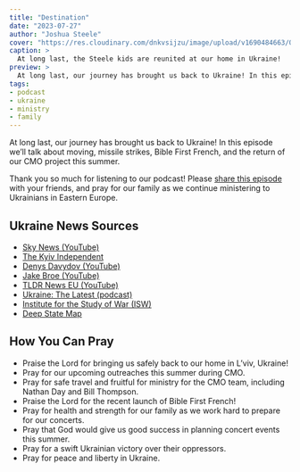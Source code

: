 ```yaml
---
title: "Destination"
date: "2023-07-27"
author: "Joshua Steele"
cover: "https://res.cloudinary.com/dnkvsijzu/image/upload/v1690484663/OFReport/2023-07-27-destination/kids-reunited-1200-630_n7hyuw.jpg"
caption: >
  At long last, the Steele kids are reunited at our home in Ukraine!
preview: >
  At long last, our journey has brought us back to Ukraine! In this episode we’ll talk about moving, missile strikes, Bible First French, and the return of our CMO project this summer.
tags:
- podcast
- ukraine
- ministry
- family
---
```


At long last, our journey has brought us back to Ukraine! In this episode we’ll talk about moving, missile strikes, Bible First French, and the return of our CMO project this summer.

Thank you so much for listening to our podcast! Please [share this episode](https://podcasts.apple.com/us/podcast/journey-to-ukraine/id1613710582) with your friends, and pray for our family as we continue ministering to Ukrainians in Eastern Europe.

<article-spacer />

<div id="buzzsprout-player-13302199"></div><script src="https://www.buzzsprout.com/1953515/13302199-destination.js?container_id=buzzsprout-player-13302199&player=small" type="text/javascript" charset="utf-8"></script>

## Ukraine News Sources

- [Sky News (YouTube)](https://www.youtube.com/playlist?list=PLG8IrydigQfdt7DcwVqs_COZ9RXC6jRUB)
- [The Kyiv Independent](https://kyivindependent.com/)
- [Denys Davydov (YouTube)](https://www.youtube.com/@DenysDavydov)
- [Jake Broe (YouTube)](https://www.youtube.com/@JakeBroe)
- [TLDR News EU (YouTube)](https://www.youtube.com/@TLDRnewsEU)
- [Ukraine: The Latest (podcast)](https://podcasts.apple.com/gb/podcast/ukraine-the-latest/id1612424182)
- [Institute for the Study of War (ISW)](https://www.understandingwar.org/)
- [Deep State Map](https://deepstatemap.live/)

## How You Can Pray

* Praise the Lord for bringing us safely back to our home in L’viv, Ukraine!
* Pray for our upcoming outreaches this summer during CMO.
* Pray for safe travel and fruitful for ministry for the CMO team, including Nathan Day and Bill Thompson.
* Praise the Lord for the recent launch of Bible First French!
* Pray for health and strength for our family as we work hard to prepare for our concerts.
* Pray that God would give us good success in planning concert events this summer.
* Pray for a swift Ukrainian victory over their oppressors.
* Pray for peace and liberty in Ukraine.

<article-callout content="Keep scrolling for more photos from our family and ministry..." />

<article-image publicId="OFReport/2023-07-27-destination/dinner-in-zilina_rbop4n" width="768" caption="As Abbie and I were finishing our final details in Žilina, our Ukrainian friends invited us for dinner. We miss them!" />

<article-image publicId="OFReport/2023-07-27-destination/church-crew_iyyn3g" width="768" caption="What a blessing to be met at our house by such a great crew from our church in L’viv! Thanks to their help, we got the vans unloaded in record time." />

<article-image publicId="OFReport/2023-07-27-destination/hall-shelter_bgqyc3" height="768" caption="During the air-raid sirens this week, our family sheltered in our central hallway." />

<article-image publicId="OFReport/2023-07-27-destination/french-silk-pie_pus8af" height="768" caption="Our long-time missionary friends, Tomasz and Miriam, made us a lovely French Silk Pie as a welcome-home gift!" />

<article-image publicId="OFReport/2023-07-27-destination/mia-birthday_ivxxjn" height="768" caption="Recently, our little Mia turned four years old. How the days fly by!" />
